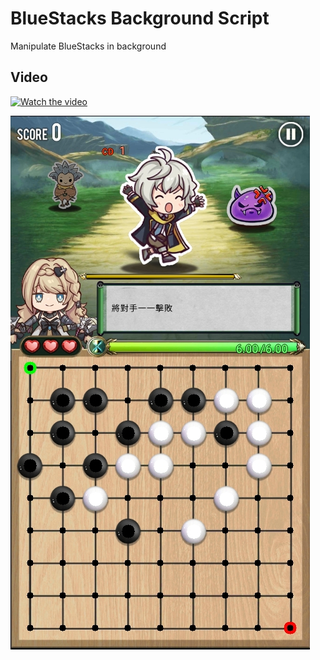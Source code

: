 # BlueStacks Background Script
Manipulate BlueStacks in background

## Video
[![Watch the video](https://i.ytimg.com/vi/FCvLLmQfh34/hqdefault.jpg)](https://youtu.be/FCvLLmQfh34)

![Circle points](demo.jpg)
